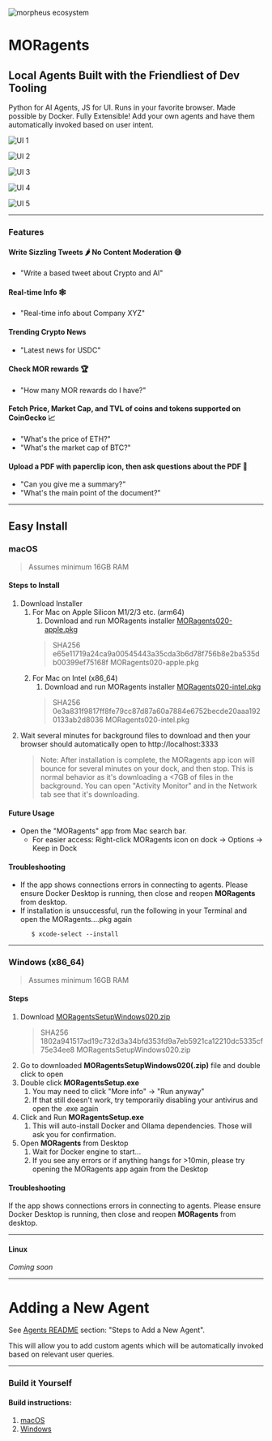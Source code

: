 ![morpheus ecosystem](images/morpheus-ecosystem@3x_green.png)
# MORagents

## Local Agents Built with the Friendliest of Dev Tooling
Python for AI Agents, JS for UI. Runs in your favorite browser. Made possible by Docker.
Fully Extensible! Add your own agents and have them automatically invoked based on user intent.

![UI 1](images/tweet_sizzler.png)

![UI 2](images/real-time-info.png)

![UI 3](images/mor_rewards.png)

![UI 4](images/price-fetcher-realtime-news.png)

![UI 5](images/moragents_chatpdf.png)

---

### Features
#### Write Sizzling Tweets 🌶️ No Content Moderation 😅
  - "Write a based tweet about Crypto and AI"
#### Real-time Info 🕸️
  - "Real-time info about Company XYZ"
#### Trending Crypto News
  - "Latest news for USDC"
#### Check MOR rewards 🏆
  - "How many MOR rewards do I have?"
#### Fetch Price, Market Cap, and TVL of coins and tokens supported on CoinGecko 📈
  - "What's the price of ETH?"
  - "What's the market cap of BTC?"
#### Upload a PDF with paperclip icon, then ask questions about the PDF 📄
  - "Can you give me a summary?"
  - "What's the main point of the document?"

---

## Easy Install
### macOS
>Assumes minimum 16GB RAM

#### Steps to Install
1. Download Installer
   1. For Mac on Apple Silicon M1/2/3 etc. (arm64) 
      1. Download and run MORagents installer [MORagents020-apple.pkg](https://drive.proton.me/urls/20ENWS94AW#Kols2sA9mWLf)
      > SHA256 e65e11719a24ca9a00545443a35cda3b6d78f756b8e2ba535db00399ef75168f MORagents020-apple.pkg
   2. For Mac on Intel (x86_64)
      1. Download and run MORagents installer [MORagents020-intel.pkg](https://drive.proton.me/urls/1SFGC83RMR#7hdNk4t7bQ0y)
      > SHA256 0e3a831f9817ff8fe79cc87d87a60a7884e6752becde20aaa1920133ab2d8036 MORagents020-intel.pkg
2. Wait several minutes for background files to download and then your browser should automatically open to http://localhost:3333
    > Note: After installation is complete, the MORagents app icon will bounce for several minutes on your dock, and then stop. This is normal behavior as it's downloading a <7GB of files in the background. You can open "Activity Monitor" and in the Network tab see that it's downloading.

#### Future Usage
- Open the "MORagents" app from Mac search bar.
  - For easier access: Right-click MORagents icon on dock -> Options -> Keep in Dock 

#### Troubleshooting
- If the app shows connections errors in connecting to agents. Please ensure Docker Desktop is running, then close and reopen **MORagents** from desktop.
- If installation is unsuccessful, run the following in your Terminal and open the MORagents....pkg again 
   ```shell
      $ xcode-select --install
   ```
---

### Windows (x86_64)
>Assumes minimum 16GB RAM

#### Steps
1. Download [MORagentsSetupWindows020.zip](https://drive.proton.me/urls/CV5NDK88W8#TNGSOxKUbq4b)
    > SHA256 1802a941517ad19c732d3a34bfd353fd9a7eb5921ca12210dc5335cf75e34ee8 MORagentsSetupWindows020.zip
2. Go to downloaded **MORagentsSetupWindows020(.zip)** file and double click to open
3. Double click **MORagentsSetup.exe**
   1. You may need to click "More info" -> "Run anyway"
   2. If that still doesn't work, try temporarily disabling your antivirus and open the .exe again
4. Click and Run **MORagentsSetup.exe**
   1. This will auto-install Docker and Ollama dependencies. Those will ask you for confirmation.
5. Open **MORagents** from Desktop 
   1. Wait for Docker engine to start...
   2. If you see any errors or if anything hangs for >10min, please try opening the MORagents app again from the Desktop

#### Troubleshooting
If the app shows connections errors in connecting to agents. Please ensure Docker Desktop is running, then close and reopen **MORagents** from desktop.

---

#### Linux
*Coming soon*

---
# Adding a New Agent

See [Agents README](submodules/moragents_dockers/README.md) section: "Steps to Add a New Agent".

This will allow you to add custom agents which will be automatically invoked based on relevant user queries.

---

### Build it Yourself

#### Build instructions:
1. [macOS](build_assets/macOS/README_MACOS_DEV_BUILD.md)
2. [Windows](build_assets/windows/README_WINDOWS_DEV_BUILD.md)
 